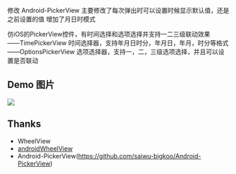 
 修改 Android-PickerView
主要修改了每次弹出时可以设置时候显示默认值，还是之前设置的值
增加了月日时模式

仿iOS的PickerView控件，有时间选择和选项选择并支持一二三级联动效果   
——TimePickerView  时间选择器，支持年月日时分，年月日，年月，时分等格式   
——OptionsPickerView  选项选择器，支持一，二，三级选项选择，并且可以设置是否联动    

## Demo 图片 
![](https://github.com/saiwu-bigkoo/PickerView/blob/master/preview/pickerdemo.gif)





## Thanks

- WheelView
- [androidWheelView](https://github.com/weidongjian/androidWheelView/)
- Android-PickerView(https://github.com/saiwu-bigkoo/Android-PickerView)
